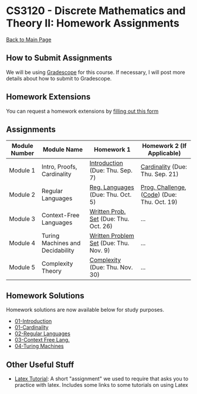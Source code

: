 CS3120 - Discrete Mathematics and Theory II: Homework Assignments
===============================

[Back to Main Page](../readme.html)


<a name="introduction"></a>How to Submit Assignments
--------------------------------------- 

We will be using [Gradescope](https://gradescope.com) for this course. If necessary, I will post more details about how to submit to Gradescope.

<a name="introduction"></a>Homework Extensions
--------------------------------------- 

You can request a homework extensions by [filling out this form](https://forms.gle/Pey9K5ttXFPzfG7e6)


<a name="introduction"></a>Assignments
--------------------------------------- 

| Module Number | Module Name | Homework 1 | Homework 2 (If Applicable) |
|----------|------------------------|------------------------|------------------------|
| Module 1 | Intro, Proofs, Cardinality | [Introduction](./01-Introduction/01-Introduction.pdf) (Due: Thu. Sep. 7) | [Cardinality](./01-Introduction/01-Cardinality.pdf) (Due: Thu. Sep. 21) |
| Module 2 | Regular Languages |[Reg. Languages](./02-RegularLanguages/02-RegLanguages.pdf) (Due: Thu. Oct. 5) | [Prog. Challenge](./02-RegularLanguages/RegExpressions.pdf), ([Code](./02-RegularLanguages/code/regex_starter.zip)) (Due: Thu. Oct. 19) | 
| Module 3 | Context-Free Languages | [Written Prob. Set](./03-ContextFree/03-ContextFree.pdf) (Due: Thu. Oct. 26) | ... |
| Module 4 | Turing Machines and Decidability | [Written Problem Set](./04-TuringMachines/04-TuringMachines.pdf)  (Due: Thu. Nov. 9) | ... |
| Module 5 | Complexity Theory | [Complexity](./05-ComplexityTheory/05-ComplexityTheory.pdf) (Due: Thu. Nov. 30) | ... |

<a name="other"></a>Homework Solutions
---------------------------------------

Homework solutions are now available below for study purposes.

- [01-Introduction](./solutions/01-Introduction.pdf)
- [01-Cardinality](./solutions/01-Cardinality.pdf)
- [02-Regular Languages](./solutions/02-RegLanguages.pdf)
- [03-Context Free Lang.](./solutions/03-ContextFree.pdf)
- [04-Turing Machines](./solutions/04-TuringMachines.pdf)

<a name="other"></a>Other Useful Stuff
---------------------------------------

- [Latex Tutorial](./latexTutorial.pdf): A short "assignment" we used to require that asks you to practice with latex. Includes some links to some tutorials on using Latex

